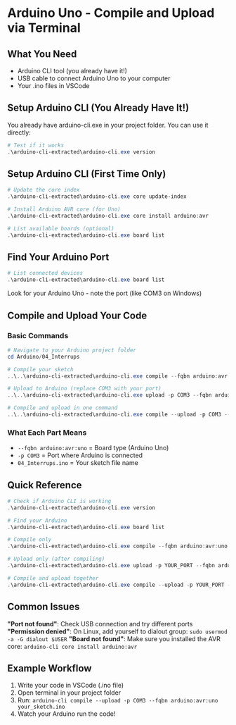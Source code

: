 # Arduino Uno - Compile and Upload via Terminal

## What You Need
- Arduino CLI tool (you already have it!)
- USB cable to connect Arduino Uno to your computer
- Your .ino files in VSCode

## Setup Arduino CLI (You Already Have It!)

You already have arduino-cli.exe in your project folder. You can use it directly:

```powershell
# Test if it works
.\arduino-cli-extracted\arduino-cli.exe version
```

## Setup Arduino CLI (First Time Only)

```powershell
# Update the core index
.\arduino-cli-extracted\arduino-cli.exe core update-index

# Install Arduino AVR core (for Uno)
.\arduino-cli-extracted\arduino-cli.exe core install arduino:avr

# List available boards (optional)
.\arduino-cli-extracted\arduino-cli.exe board list
```

## Find Your Arduino Port

```powershell
# List connected devices
.\arduino-cli-extracted\arduino-cli.exe board list
```
Look for your Arduino Uno - note the port (like COM3 on Windows)

## Compile and Upload Your Code

### Basic Commands

```powershell
# Navigate to your Arduino project folder
cd Arduino/04_Interrups

# Compile your sketch
..\..\arduino-cli-extracted\arduino-cli.exe compile --fqbn arduino:avr:uno 04_Interrups.ino

# Upload to Arduino (replace COM3 with your port)
..\..\arduino-cli-extracted\arduino-cli.exe upload -p COM3 --fqbn arduino:avr:uno 04_Interrups.ino

# Compile and upload in one command
..\..\arduino-cli-extracted\arduino-cli.exe compile --upload -p COM3 --fqbn arduino:avr:uno 04_Interrups.ino
```

### What Each Part Means
- `--fqbn arduino:avr:uno` = Board type (Arduino Uno)
- `-p COM3` = Port where Arduino is connected
- `04_Interrups.ino` = Your sketch file name

## Quick Reference

```powershell
# Check if Arduino CLI is working
.\arduino-cli-extracted\arduino-cli.exe version

# Find your Arduino
.\arduino-cli-extracted\arduino-cli.exe board list

# Compile only
.\arduino-cli-extracted\arduino-cli.exe compile --fqbn arduino:avr:uno your_sketch.ino

# Upload only (after compiling)
.\arduino-cli-extracted\arduino-cli.exe upload -p YOUR_PORT --fqbn arduino:avr:uno your_sketch.ino

# Compile and upload together
.\arduino-cli-extracted\arduino-cli.exe compile --upload -p YOUR_PORT --fqbn arduino:avr:uno your_sketch.ino
```

## Common Issues

**"Port not found"**: Check USB connection and try different ports
**"Permission denied"**: On Linux, add yourself to dialout group: `sudo usermod -a -G dialout $USER`
**"Board not found"**: Make sure you installed the AVR core: `arduino-cli core install arduino:avr`

## Example Workflow

1. Write your code in VSCode (.ino file)
2. Open terminal in your project folder
3. Run: `arduino-cli compile --upload -p COM3 --fqbn arduino:avr:uno your_sketch.ino`
4. Watch your Arduino run the code!